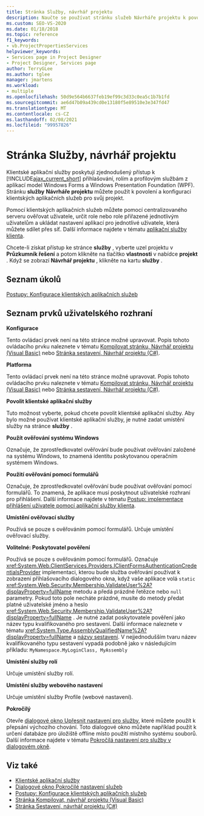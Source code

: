 ```yaml
---
title: Stránka Služby, návrhář projektu
description: Naučte se používat stránku služeb Návrháře projektu k povolení a konfiguraci klientských aplikačních služeb pro svůj projekt.
ms.custom: SEO-VS-2020
ms.date: 01/18/2018
ms.topic: reference
f1_keywords:
- vb.ProjectPropertiesServices
helpviewer_keywords:
- Services page in Project Designer
- Project Designer, Services page
author: TerryGLee
ms.author: tglee
manager: jmartens
ms.workload:
- multiple
ms.openlocfilehash: 50d9e564b6637feb19ef99c3d33c0ea5c1b7b1fd
ms.sourcegitcommit: ae6d47b09a439cd0e13180f5e89510e3e347fd47
ms.translationtype: MT
ms.contentlocale: cs-CZ
ms.lasthandoff: 02/08/2021
ms.locfileid: "99957826"
---
```

# <a name="services-page-project-designer"></a>Stránka Služby, návrhář projektu

Klientské aplikační služby poskytují zjednodušený přístup k [!INCLUDE[ajax_current_short](../../ide/reference/includes/ajax_current_short_md.md)] přihlašování, rolím a profilovým službám z aplikací model Windows Forms a Windows Presentation Foundation (WPF). Stránku **služby** **Návrháře projektu** můžete použít k povolení a konfiguraci klientských aplikačních služeb pro svůj projekt.

Pomocí klientských aplikačních služeb můžete pomocí centralizovaného serveru ověřovat uživatele, určit role nebo role přiřazené jednotlivým uživatelům a ukládat nastavení aplikací pro jednotlivé uživatele, která můžete sdílet přes síť. Další informace najdete v tématu [aplikační služby klienta](/dotnet/framework/common-client-technologies/client-application-services).

Chcete-li získat přístup ke stránce **služby** , vyberte uzel projektu v **Průzkumník řešení** a potom klikněte na tlačítko **vlastnosti** v nabídce **projekt** . Když se zobrazí **Návrhář projektu** , klikněte na kartu **služby** .

## <a name="task-list"></a>Seznam úkolů

[Postupy: Konfigurace klientských aplikačních služeb](/dotnet/framework/common-client-technologies/how-to-configure-client-application-services)

## <a name="uielement-list"></a>Seznam prvků uživatelského rozhraní

 **Konfigurace**

Tento ovládací prvek není na této stránce možné upravovat. Popis tohoto ovládacího prvku naleznete v tématu [Kompilovat stránku, Návrhář projektu (Visual Basic)](../../ide/reference/compile-page-project-designer-visual-basic.md) nebo [Stránka sestavení, Návrhář projektu (C#)](../../ide/reference/build-page-project-designer-csharp.md).

 **Platforma**

Tento ovládací prvek není na této stránce možné upravovat. Popis tohoto ovládacího prvku naleznete v tématu [Kompilovat stránku, Návrhář projektu (Visual Basic)](../../ide/reference/compile-page-project-designer-visual-basic.md) nebo [Stránka sestavení, Návrhář projektu (C#)](../../ide/reference/build-page-project-designer-csharp.md).

 **Povolit klientské aplikační služby**

Tuto možnost vyberte, pokud chcete povolit klientské aplikační služby. Aby bylo možné používat klientské aplikační služby, je nutné zadat umístění služby na stránce **služby** .

 **Použít ověřování systému Windows**

Označuje, že zprostředkovatel ověřování bude používat ověřování založené na systému Windows, to znamená identitu poskytovanou operačním systémem Windows.

 **Použití ověřování pomocí formulářů**

Označuje, že zprostředkovatel ověřování bude používat ověřování pomocí formulářů. To znamená, že aplikace musí poskytnout uživatelské rozhraní pro přihlášení. Další informace najdete v tématu [Postup: implementace přihlášení uživatele pomocí aplikační služby klienta](/dotnet/framework/common-client-technologies/how-to-implement-user-login-with-client-application-services).

 **Umístění ověřovací služby**

Používá se pouze s ověřováním pomocí formulářů. Určuje umístění ověřovací služby.

 **Volitelné: Poskytovatel pověření**

Používá se pouze s ověřováním pomocí formulářů. Označuje <xref:System.Web.ClientServices.Providers.IClientFormsAuthenticationCredentialsProvider> implementaci, kterou bude služba ověřování používat k zobrazení přihlašovacího dialogového okna, když vaše aplikace volá `static` <xref:System.Web.Security.Membership.ValidateUser%2A?displayProperty=fullName> metodu a předá prázdné řetězce nebo `null` parametry. Pokud toto pole necháte prázdné, musíte do metody předat platné uživatelské jméno a heslo <xref:System.Web.Security.Membership.ValidateUser%2A?displayProperty=fullName> . Je nutné zadat poskytovatele pověření jako název typu kvalifikovaného pro sestavení. Další informace naleznete v tématu <xref:System.Type.AssemblyQualifiedName%2A?displayProperty=fullName> a [názvy sestavení](/dotnet/framework/app-domains/assembly-names). V nejjednodušším tvaru název kvalifikovaného typu sestavení vypadá podobně jako v následujícím příkladu: `MyNamespace.MyLoginClass, MyAssembly`

 **Umístění služby rolí**

Určuje umístění služby rolí.

 **Umístění služby webového nastavení**

Určuje umístění služby Profile (webové nastavení).

 **Pokročilý**

Otevře [dialogové okno Upřesnit nastavení pro služby](../../ide/reference/advanced-settings-for-services-dialog-box.md), které můžete použít k přepsání výchozího chování. Toto dialogové okno můžete například použít k určení databáze pro úložiště offline místo použití místního systému souborů. Další informace najdete v tématu [Pokročilá nastavení pro služby v dialogovém okně](../../ide/reference/advanced-settings-for-services-dialog-box.md).

## <a name="see-also"></a>Viz také

- [Klientské aplikační služby](/dotnet/framework/common-client-technologies/client-application-services)
- [Dialogové okno Pokročilé nastavení služeb](../../ide/reference/advanced-settings-for-services-dialog-box.md)
- [Postupy: Konfigurace klientských aplikačních služeb](/dotnet/framework/common-client-technologies/how-to-configure-client-application-services)
- [Stránka Kompilovat, návrhář projektu (Visual Basic)](../../ide/reference/compile-page-project-designer-visual-basic.md)
- [Stránka Sestavení, návrhář projektu (C#)](../../ide/reference/build-page-project-designer-csharp.md)
